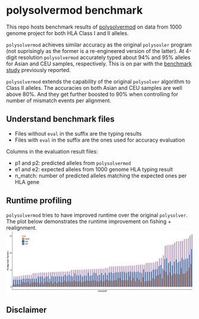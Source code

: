# polysolvermod benchmark

This repo hosts benchmark results of [polysolvermod](https://github.com/svm-zhang/polysolverMod) on data from 1000 genome project for both HLA Class I and II alleles.

`polysolvermod` achieves similar accuracy as the original `polysovler` program (not suprisingly as the former is a re-engineered version of the latter). At 4-digit resolution `polysolvermod` accurately typed about 94% and 95% alleles for
Asian and CEU samples, respectively. This is on par with the [benchmark study](https://www.nature.com/articles/jhg2016141) previously reported.

`polysolvermod` extends the capability of the original `polysolver` algorithm to Class II alleles. The accuracies on both Asian and CEU samples are well above 80%. And they get further boosted to 90% when controlling for number of mismatch events per alignment.

## Understand benchmark files

* Files without `eval` in the suffix are the typing results
* Files with `eval` in the suffix are the ones used for accuracy evaluation

Columns in the evaluation result files:
* p1 and p2: predicted alleles from `polysolvermod`
* e1 and e2: expected alleles from 1000 genome HLA typing result
* n_match: number of predicted alleles matching the expected ones per HLA gene

## Runtime profiling

`polysolvermod` tries to have improved runtime over the original `polysolver`. The plot below demonstrates the runtime improvement on fishing + realignment.
![runtime](/benchmark/runtime.png)

## Disclaimer


